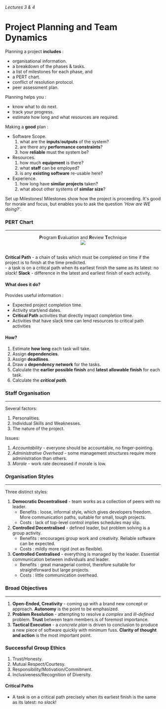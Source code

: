 *Lectures 3 & 4*
# Project Planning and Team Dynamics
Planning a project **includes** :
- organisational information.
- a breakdown of the phases & tasks.
- a list of milestones for each phase, and
- a PERT chart.
- conflict of resolution protocol.
- peer assessment plan.

Planning helps you :
- know what to do next.
- track your progress.
- estimate how long and what resources are required.

Making a **good** plan :
- Software Scope.
	1. what are the **inputs**/**outputs** of the system?
	1. are there any **performance constraints**?
	1. how **reliable** must the system be?
- Resources.
	1. how much **equipment** is there?
	1. what **staff** can be employed?
	1. is any **existing software** re-usable here?
- Experience.
	1. how long have **similar projects** taken?
	1. what about other systems of **similar size**?

Set up Milestones! Milestones show how the project is proceeding. It's good for morale and focus, but enables you to ask the question *'How are WE doing?'*.

### PERT Chart
--------------------------------------------------
<center> <b>P</b>rogram <b>E</b>valuation and <b>R</b>eview <b>T</b>echnique <br>
<img src="https://d2slcw3kip6qmk.cloudfront.net/marketing/blog/Updates/pert-chart-example.png"> </center> <br>

**Critical Path** - a chain of tasks which must be completed on time if the project is to finish at the time predicted. <br>
	- a task is on a critical path when its earliest finish the same as its latest: no *slack*!
**Slack** - difference in the latest and earliest finish of each activity.

#### What does it do?
Provides useful information :
- Expected project completion time.
- Activity start/end dates.
- **Critical Path** activities that directly impact completion time.
- Activities that have slack time can lend resources to critical path activities

#### How?
1. Estimate **how long** each task will take.
1. Assign **dependencies**.
1. Assign **deadlines**.
1. Draw a **dependency network** for the tasks.
1. Calculate the **earlier possible finish** and **latest allowable finish** for each task.
1. Calculate the ***critical path***.

### Staff Organisation
--------------------------------------------------
Several factors:
1. Personalities.
1. Individual Skills and Weaknesses.
1. The nature of the project.

Issues:
1. *Accountability* - everyone should be accountable, no finger-pointing.
1. *Administrative Overhead* - some management structures require more administration than others.
1. *Morale* - work rate decreased if morale is low.

### Organisation Styles
--------------------------------------------------
Three distinct styles:
1. **Democratic Decentralised** - team works as a collection of peers with no leader.
	- Benefits : loose, informal style, which gives developers freedom. More communication paths, suitable for small, tough projects.
	- Costs : lack of top-level control implies schedules may slip.
1. **Controlled Decentralised** - defined leader, but problem solving is a group activity.
	- Benefits : encourages group work and creativity. Reliable software can be expected.
	- Costs : mildly more rigid (not as flexible).
1. **Controlled Centralised** - everything is managed by the leader. Essential communication between individuals and leader.
	- Benefits : great managerial control, therefore suitable for straightforward but large projects.
	- Costs : little communication overhead.

### Broad Objectives
--------------------------------------------------
1. **Open-Ended, Creativity** - coming up with a brand new concept or approach. **Autonomy** is the point to be emphasized.
1. **Problem Resolution** - attempting to resolve a *complex* and *ill-defined* problem. **Trust** between team members is of foremost importance.
1. **Tactical Execution** - a *concrete plan* is driven to conclusion to produce a new piece of software quickly with minimum fuss. **Clarity of thought and action** is the most important point.

### Successful Group Ethics
1. Trust/Honesty.
1. Mutual Respect/Courtesy.
1. Responsibility/Motivation/Commitment.
1. Inclusiveness/Recognition of Diversity.
#### Critical Paths
- A task is on a critical path precisely when its earliest finish is the same as its latest: no *slack*!
